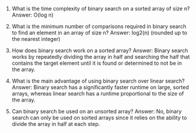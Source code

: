 1. What is the time complexity of binary search on a sorted array of size n?
Answer: O(log n)

2. What is the minimum number of comparisons required in binary search to find an element in an array of size n?
Answer: log2(n) (rounded up to the nearest integer)

3. How does binary search work on a sorted array?
Answer: Binary search works by repeatedly dividing the array in half and searching the half that contains the target element until it is found or determined to not be in the array.

4. What is the main advantage of using binary search over linear search?
Answer: Binary search has a significantly faster runtime on large, sorted arrays, whereas linear search has a runtime proportional to the size of the array.

5. Can binary search be used on an unsorted array?
Answer: No, binary search can only be used on sorted arrays since it relies on the ability to divide the array in half at each step.
